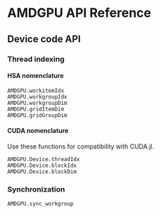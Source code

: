 # AMDGPU API Reference

## Device code API

### Thread indexing

#### HSA nomenclature

```@docs
AMDGPU.workitemIdx
AMDGPU.workgroupIdx
AMDGPU.workgroupDim
AMDGPU.gridItemDim
AMDGPU.gridGroupDim
```

#### CUDA nomenclature

Use these functions for compatibility with CUDA.jl.

```@docs
AMDGPU.Device.threadIdx
AMDGPU.Device.blockIdx
AMDGPU.Device.blockDim
```

### Synchronization

```@docs
AMDGPU.sync_workgroup
```
